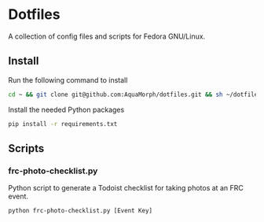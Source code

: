 # Dotfiles

A collection of config files and scripts for Fedora GNU/Linux.

## Install

Run the following command to install

```sh
cd ~ && git clone git@github.com:AquaMorph/dotfiles.git && sh ~/dotfiles/scripts/setup.sh
```
Install the needed Python packages

```sh
pip install -r requirements.txt
```

## Scripts

### frc-photo-checklist.py

Python script to generate a Todoist checklist for taking photos at an FRC event.

```sh
python frc-photo-checklist.py [Event Key]
```
